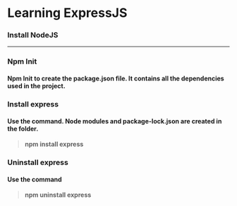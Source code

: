# Learning ExpressJS
### Install NodeJS
***
### Npm Init
#### **Npm Init** to create the package.json file. It contains all the dependencies used in the project.


### Install express

#### Use the command. Node modules and package-lock.json are created in the folder.
> **npm install express**


### Uninstall express
#### Use the command
> **npm uninstall express**